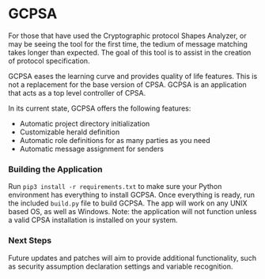 # GCPSA

For those that have used the Cryptographic protocol Shapes Analyzer, or may be seeing the tool for the first time, the tedium of message matching takes longer than expected.  The goal of this tool is to assist in the creation of protocol specification. 

GCPSA eases the learning curve and provides quality of life features.  This is not a replacement for the base version of CPSA.  GCPSA is an application that acts as a top level controller of CPSA.  

In its current state, GCPSA offers the following features:

- Automatic project directory initialization
- Customizable herald definition
- Automatic role definitions for as many parties as you need
- Automatic message assignment for senders


### Building the Application

Run `pip3 install -r requirements.txt` to make sure your Python environment has everything to install GCPSA.  Once everything is ready, run the included `build.py` file to build GCPSA.  The app will work on any UNIX based OS, as well as Windows.  Note: the application will not function unless a valid CPSA installation is installed on your system.

### Next Steps

Future updates and patches will aim to provide additional functionality, such as security assumption declaration settings and variable recognition.
